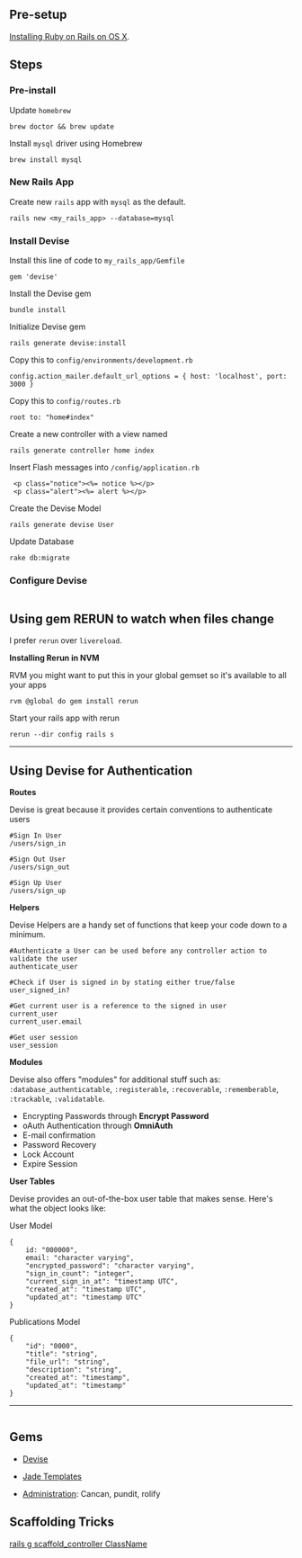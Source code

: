 

## Pre-setup

[Installing Ruby on Rails on OS X]().



## Steps

### Pre-install

Update ```homebrew```
```language-bash
brew doctor && brew update
```

Install ```mysql``` driver using Homebrew
```language-bash
brew install mysql
```

### New Rails App

Create new ```rails``` app with ```mysql``` as the default.
```language-bash
rails new <my_rails_app> --database=mysql
```

### Install Devise

Install this line of code to ```my_rails_app/Gemfile```
```language-bash
gem 'devise'
```

Install the Devise gem
```language-bash
bundle install 
```

Initialize Devise gem
```language-bash
rails generate devise:install
```

Copy this to ```config/environments/development.rb```
```language-bash
config.action_mailer.default_url_options = { host: 'localhost', port: 3000 } 
```


Copy this to ```config/routes.rb```
```language-bash
root to: "home#index"
```

Create a new <home> controller with a view named <index>
```language-bash
rails generate controller home index
```

Insert Flash messages into ```/config/application.rb```
```language-bash
 <p class="notice"><%= notice %></p>
 <p class="alert"><%= alert %></p>
```


Create the Devise Model
```language-bash
rails generate devise User
```

Update Database
```language-bash
rake db:migrate
```


### Configure Devise




```language-bash
```


## Using gem RERUN to watch when files change

I prefer ```rerun``` over ```livereload```.  

**Installing Rerun in NVM**

RVM you might want to put this in your global gemset so it's available to all your apps
```
rvm @global do gem install rerun
```

Start your rails app with rerun
```
rerun --dir config rails s
```



---




## Using Devise for Authentication

**Routes**

Devise is great because it provides certain conventions to authenticate users

```language-bash
#Sign In User
/users/sign_in

#Sign Out User
/users/sign_out

#Sign Up User
/users/sign_up
```

**Helpers**

Devise Helpers are a handy set of functions that keep your code down to a minimum.

```language-bash
#Authenticate a User can be used before any controller action to validate the user
authenticate_user

#Check if User is signed in by stating either true/false
user_signed_in?

#Get current user is a reference to the signed in user
current_user
current_user.email

#Get user session 
user_session
```

**Modules**

Devise also offers "modules" for additional stuff such as: ```:database_authenticatable```, ```:registerable```, ```:recoverable```, ```:rememberable```, ```:trackable```, ```:validatable```. 

- Encrypting Passwords through **Encrypt Password**
- oAuth Authentication through **OmniAuth**
- E-mail confirmation
- Password Recovery
- Lock Account
- Expire Session


**User Tables**

Devise provides an out-of-the-box user table that makes sense.  Here's what the object looks like:

User Model
```language-javascript
{
	id: "000000",
	email: "character varying",
	"encrypted_password": "character varying",
	"sign_in_count": "integer",
	"current_sign_in_at": "timestamp UTC",
	"created_at": "timestamp UTC",
	"updated_at": "timestamp UTC"
}
```


Publications Model
```language-bash
{
	"id": "0000",
	"title": "string",
	"file_url": "string",
	"description": "string",
	"created_at": "timestamp",
	"updated_at": "timestamp"
}
```


---



```language-bash
```


## Gems

- [Devise](https://github.com/plataformatec/devise)
- [Jade Templates](http://www.sitepoint.com/integrating-jade-templates-into-rails-for-cleaner-templates/)

- [Administration](): Cancan, pundit, rolify


## Scaffolding Tricks

[rails g scaffold_controller ClassName](http://stackoverflow.com/questions/2504123/generate-a-controller-with-all-the-restful-functions)



